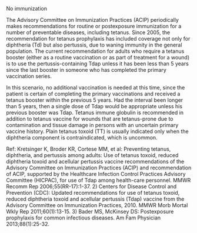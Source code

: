 No immunization

The Advisory Committee on Immunization Practices (ACIP) periodically makes recommendations for routine or postexposure immunization for a number of preventable diseases, including tetanus. Since 2005, the recommendation for tetanus prophylaxis has included coverage not only for diphtheria (Td) but also pertussis, due to waning immunity in the general population. The current recommendation for adults who require a tetanus booster (either as a routine vaccination or as part of treatment for a wound) is to use the pertussis-containing Tdap unless it has been less than 5 years since the last booster in someone who has completed the primary vaccination series.

In this scenario, no additional vaccination is needed at this time, since the patient is certain of completing the primary vaccinations and received a tetanus booster within the previous 5 years. Had the interval been longer than 5 years, then a single dose of Tdap would be appropriate unless his previous booster was Tdap. Tetanus immune globulin is recommended in addition to tetanus vaccine for wounds that are tetanus-prone due to contamination and tissue damage in persons with an uncertain primary vaccine history. Plain tetanus toxoid (TT) is usually indicated only when the diphtheria component is contraindicated, which is uncommon.

Ref:  Kretsinger K, Broder KR, Cortese MM, et al: Preventing tetanus, diphtheria, and pertussis among adults: Use of tetanus toxoid, reduced diphtheria toxoid and acellular pertussis vaccine recommendations of the Advisory Committee on Immunization Practices (ACIP) and recommendation of ACIP, supported by the Healthcare Infection Control Practices Advisory Committee (HICPAC), for use of Tdap among health-care personnel. MMWR Recomm Rep 2006;55(RR-17):1-37. 2) Centers for Disease Control and Prevention (CDC): Updated recommendations for use of tetanus toxoid, reduced diphtheria toxoid and acellular pertussis (Tdap) vaccine from the Advisory Committee on Immunization Practices, 2010. MMWR Morb Mortal Wkly Rep 2011;60(1):13-15. 3) Bader MS, McKinsey DS: Postexposure prophylaxis for common infectious diseases. Am Fam Physician 2013;88(1):25-32.